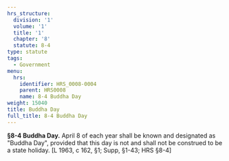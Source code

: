 ```yaml
---
hrs_structure:
  division: '1'
  volume: '1'
  title: '1'
  chapter: '8'
  statute: 8-4
type: statute
tags:
  - Government
menu:
  hrs:
    identifier: HRS_0008-0004
    parent: HRS0008
    name: 8-4 Buddha Day
weight: 15040
title: Buddha Day
full_title: 8-4 Buddha Day
---
```

**§8-4 Buddha Day.** April 8 of each year shall be known and designated as "Buddha Day", provided that this day is not and shall not be construed to be a state holiday. [L 1963, c 162, §1; Supp, §1-43; HRS §8-4]